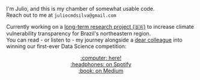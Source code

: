 I'm Julio, and this is my chamber of somewhat usable code.  
Reach out to me at `juliocmdsilva@gmail.com`

Currently working on a [long-term research project (🇧🇷)](https://github.com/jcezarms/monitor-social-de-secas) to increase climate vulnerability transparency for Brazil's northeastern region.  
You can read - or listen to - my journey alongside a [dear colleague](https://github.com/vtoliveira) into winning our first-ever Data Science competition:

<p align="center">
  <a href="https://github.com/jcezarms/ey-nextwave-competition" target="_blank" rel="noopener noreferrer">
    :computer: here!
  </a>
  <br />
  <a href="https://open.spotify.com/episode/4YDGO5BQdyofBasNOt6kfu?si=FqBfRZBFQtak0szP42-wZg" target="_blank" rel="noopener noreferrer">
    :headphones: on Spotify
  </a>
  <br />
  <a href="https://towardsdatascience.com/how-we-finished-3rd-and-still-won-a-data-science-competition-bf8a71cf8c38" target="_blank" rel="noopener noreferrer">
    :book: on Medium
  </a>
</p>
